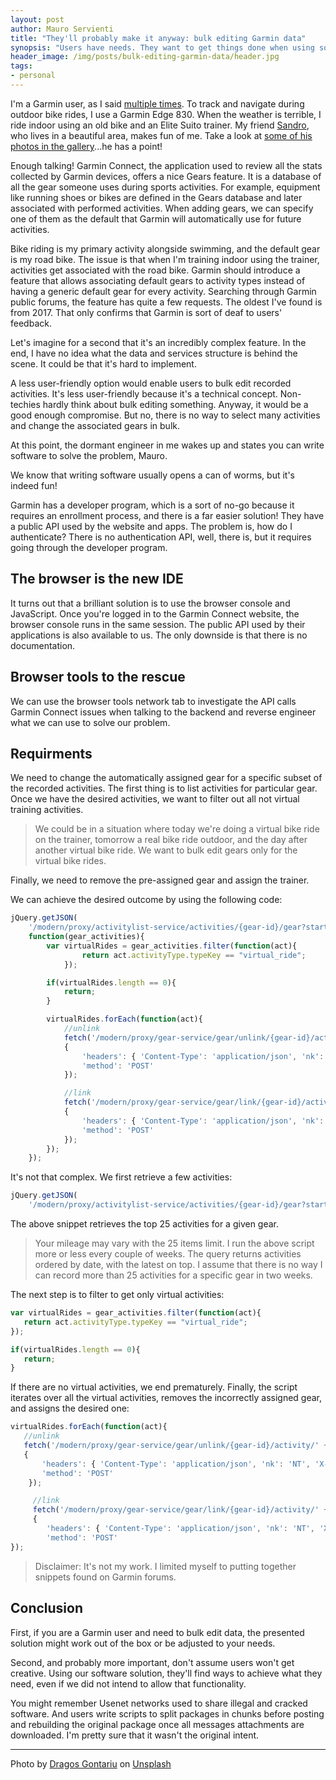 ```yaml
---
layout: post
author: Mauro Servienti
title: "They'll probably make it anyway: bulk editing Garmin data"
synopsis: "Users have needs. They want to get things done when using software. If what they have is not satisfactory, they'll get creative."
header_image: /img/posts/bulk-editing-garmin-data/header.jpg
tags:
- personal
---
```


I'm a Garmin user, as I said [multiple times](https://milestone.topics.it/tags/personal.html). To track and navigate during outdoor bike rides, I use a Garmin Edge 830. When the weather is terrible, I ride indoor using an old bike and an Elite Suito trainer. My friend [Sandro](https://www.rizzetto.com/), who lives in a beautiful area, makes fun of me. Take a look at [some of his photos in the gallery](https://www.rizzetto.com/photo/default.aspx)...he has a point!

Enough talking! Garmin Connect, the application used to review all the stats collected by Garmin devices, offers a nice Gears feature. It is a database of all the gear someone uses during sports activities. For example, equipment like running shoes or bikes are defined in the Gears database and later associated with performed activities. When adding gears, we can specify one of them as the default that Garmin will automatically use for future activities.

Bike riding is my primary activity alongside swimming, and the default gear is my road bike. The issue is that when I'm training indoor using the trainer, activities get associated with the road bike. Garmin should introduce a feature that allows associating default gears to activity types instead of having a generic default gear for every activity. Searching through Garmin public forums, the feature has quite a few requests. The oldest I've found is from 2017. That only confirms that Garmin is sort of deaf to users' feedback.

Let's imagine for a second that it's an incredibly complex feature. In the end, I have no idea what the data and services structure is behind the scene. It could be that it's hard to implement.

A less user-friendly option would enable users to bulk edit recorded activities. It's less user-friendly because it's a technical concept. Non-techies hardly think about bulk editing something. Anyway, it would be a good enough compromise. But no, there is no way to select many activities and change the associated gears in bulk.

At this point, the dormant engineer in me wakes up and states you can write software to solve the problem, Mauro.

We know that writing software usually opens a can of worms, but it's indeed fun!

Garmin has a developer program, which is a sort of no-go because it requires an enrollment process, and there is a far easier solution! They have a public API used by the website and apps. The problem is, how do I authenticate? There is no authentication API, well, there is, but it requires going through the developer program.

## The browser is the new IDE

It turns out that a brilliant solution is to use the browser console and JavaScript. Once you're logged in to the Garmin Connect website, the browser console runs in the same session. The public API used by their applications is also available to us. The only downside is that there is no documentation.

## Browser tools to the rescue

We can use the browser tools network tab to investigate the API calls Garmin Connect issues when talking to the backend and reverse engineer what we can use to solve our problem.

## Requirments

We need to change the automatically assigned gear for a specific subset of the recorded activities. The first thing is to list activities for particular gear. Once we have the desired activities, we want to filter out all not virtual training activities.

> We could be in a situation where today we're doing a virtual bike ride on the trainer, tomorrow a real bike ride outdoor, and the day after another virtual bike ride. We want to bulk edit gears only for the virtual bike rides.

Finally, we need to remove the pre-assigned gear and assign the trainer.

We can achieve the desired outcome by using the following code:

```javascript
jQuery.getJSON(
    '/modern/proxy/activitylist-service/activities/{gear-id}/gear?start=1&limit=25',
    function(gear_activities){
        var virtualRides = gear_activities.filter(function(act){
                return act.activityType.typeKey == "virtual_ride";
            });

        if(virtualRides.length == 0){
            return;
        }

        virtualRides.forEach(function(act){
            //unlink
            fetch('/modern/proxy/gear-service/gear/unlink/{gear-id}/activity/' + act['activityId'],
            {
                'headers': { 'Content-Type': 'application/json', 'nk': 'NT', 'X-HTTP-Method-Override': 'PUT' },
                'method': 'POST'
            });    

            //link
            fetch('/modern/proxy/gear-service/gear/link/{gear-id}/activity/' + act['activityId'],
            {
                'headers': { 'Content-Type': 'application/json', 'nk': 'NT', 'X-HTTP-Method-Override': 'PUT' },
                'method': 'POST'
            });
        });
    });
```

It's not that complex. We first retrieve a few activities:

```javascript
jQuery.getJSON(
    '/modern/proxy/activitylist-service/activities/{gear-id}/gear?start=1&limit=25',
```

The above snippet retrieves the top 25 activities for a given gear.

> Your mileage may vary with the 25 items limit. I run the above script more or less every couple of weeks. The query returns activities ordered by date, with the latest on top. I assume that there is no way I can record more than 25 activities for a specific gear in two weeks.

The next step is to filter to get only virtual activities:

```javascript
var virtualRides = gear_activities.filter(function(act){
   return act.activityType.typeKey == "virtual_ride";
});

if(virtualRides.length == 0){
   return;
}
```

If there are no virtual activities, we end prematurely. Finally, the script iterates over all the virtual activities, removes the incorrectly assigned gear, and assigns the desired one:

```javascript
virtualRides.forEach(function(act){
   //unlink
   fetch('/modern/proxy/gear-service/gear/unlink/{gear-id}/activity/' + act['activityId'],
   {
       'headers': { 'Content-Type': 'application/json', 'nk': 'NT', 'X-HTTP-Method-Override': 'PUT' },
       'method': 'POST'
    });    

     //link
     fetch('/modern/proxy/gear-service/gear/link/{gear-id}/activity/' + act['activityId'],
     {
        'headers': { 'Content-Type': 'application/json', 'nk': 'NT', 'X-HTTP-Method-Override': 'PUT' },
        'method': 'POST'
});
```

> Disclaimer: It's not my work. I limited myself to putting together snippets found on Garmin forums.

## Conclusion

First, if you are a Garmin user and need to bulk edit data, the presented solution might work out of the box or be adjusted to your needs.

Second, and probably more important, don't assume users won't get creative. Using our software solution, they'll find ways to achieve what they need, even if we did not intend to allow that functionality.

You might remember Usenet networks used to share illegal and cracked software. And users write scripts to split packages in chunks before posting and rebuilding the original package once all messages attachments are downloaded. I'm pretty sure that it wasn't the original intent.

---

Photo by <a href="https://unsplash.com/@dragos126?utm_source=unsplash&utm_medium=referral&utm_content=creditCopyText">Dragos Gontariu</a> on <a href="https://unsplash.com/?utm_source=unsplash&utm_medium=referral&utm_content=creditCopyText">Unsplash</a>
